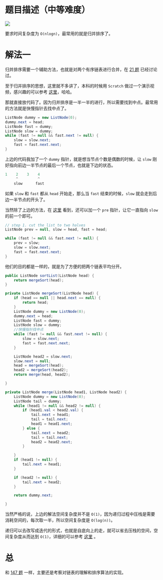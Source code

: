 # 题目描述（中等难度）

![](https://windliang.oss-cn-beijing.aliyuncs.com/148.jpg)

要求时间复杂度为 `O(nlogn)`，最常用的就是归并排序了。

# 解法一

归并排序需要一个辅助方法，也就是对两个有序链表进行合并，在 [21 题](https://leetcode.wang/leetCode-21-Merge-Two-Sorted-Lists.html) 已经讨论过。

至于归并排序的思想，这里就不多讲了，本科的时候用 `Scratch` 做过一个演示视频，感兴趣的可以参考 [这里](https://zhuanlan.zhihu.com/p/71647786)，哈哈。

那就直接放代码了。因为归并排序是一半一半的进行，所以需要找到中点。最常用的方法就是快慢指针去找中点了。

```java
ListNode dummy = new ListNode(0);
dummy.next = head;
ListNode fast = dummy;
ListNode slow = dummy;
while (fast != null && fast.next != null) {
    slow = slow.next;
    fast = fast.next.next;
}
```

上边的代码我加了一个 `dummy` 指针，就是想当节点个数是偶数的时候，让 `slow` 刚好指向前边一半节点的最后一个节点，也就是下边的状态。

```java
1    2    3    4
     ^         ^
    slow      fast
```

如果 `slow` 和 `fast` 都从 `head` 开始走，那么当 `fast` 结束的时候，`slow` 就会走到后边一半节点的开头了。

当然除了上边的方法，在 [这里](https://leetcode.com/problems/sort-list/discuss/46714/Java-merge-sort-solution) 看到，还可以加一个 `pre` 指针，让它一直指向 `slow` 的前一个即可。

```java
// step 1. cut the list to two halves
ListNode prev = null, slow = head, fast = head;

while (fast != null && fast.next != null) {
    prev = slow;
    slow = slow.next;
    fast = fast.next.next;
}
```

他们的目的都是一样的，就是为了方便的把两个链表平均分开。

```java
public ListNode sortList(ListNode head) {
    return mergeSort(head);
}

private ListNode mergeSort(ListNode head) {
    if (head == null || head.next == null) {
        return head;
    }
    ListNode dummy = new ListNode(0);
    dummy.next = head;
    ListNode fast = dummy;
    ListNode slow = dummy;
    //快慢指针找中点
    while (fast != null && fast.next != null) {
        slow = slow.next;
        fast = fast.next.next;
    }

    ListNode head2 = slow.next;
    slow.next = null;
    head = mergeSort(head);
    head2 = mergeSort(head2);
    return merge(head, head2);

}

private ListNode merge(ListNode head1, ListNode head2) {
    ListNode dummy = new ListNode(0);
    ListNode tail = dummy;
    while (head1 != null && head2 != null) {
        if (head1.val < head2.val) {
            tail.next = head1;
            tail = tail.next;
            head1 = head1.next;
        } else {
            tail.next = head2;
            tail = tail.next;
            head2 = head2.next;
        }

    }
    if (head1 != null) {
        tail.next = head1;
    }

    if (head2 != null) {
        tail.next = head2;
    }

    return dummy.next;

}

```

当然严格的说，上边的解法空间复杂度并不是 `O(1)`，因为递归过程中压栈是需要消耗空间的，每次取一半，所以空间复杂度是 `O(log(n))`。

递归可以去改写成迭代的形式，也就是自底向上的走，就可以省去压栈的空间，空间复杂度从而达到 `O(1)`，详细的可以参考 [这里](https://leetcode.com/problems/sort-list/discuss/46712/Bottom-to-up(not-recurring)-with-o(1)-space-complextity-and-o(nlgn)-time-complextity) 。

# 总

和 [147 题](https://leetcode.wang/leetcode-147-Insertion-Sort-List.html) 一样，主要还是考察对链表的理解和排序算法的实现。